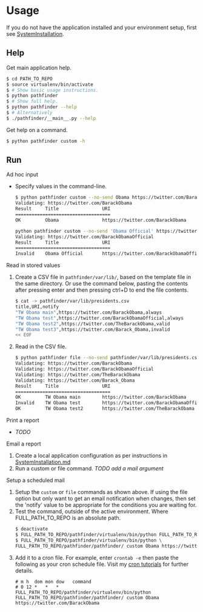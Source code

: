 # Usage

If you do not have the application installed and your environment setup, first see [SystemInstallation](SystemInstallation).

## Help

Get main application help.

```bash
$ cd PATH_TO_REPO
$ source virtualenv/bin/activate
$ # Show basic usage instructions.
$ python pathfinder
$ # Show full help.
$ python pathfinder --help
$ # Alternatively
$ ./pathfinder/__main__.py --help
```

Get help on a command.

```bash
$ python pathfinder custom -h
```


## Run

Ad hoc input

* Specify values in the command-line.

    ```bash
    $ python pathfinder custom --no-send Obama https://twitter.com/BarackObama
    Validating: https://twitter.com/BarackObama
    Result     Title                URI
    ===================================
    OK         Obama                https://twitter.com/BarackObama

    python pathfinder custom --no-send 'Obama Official' https://twitter.com/BarackObamaOfficial
    Validating: https://twitter.com/BarackObamaOfficial
    Result     Title                URI
    ===================================
    Invalid    Obama Official       https://twitter.com/BarackObamaOfficial
    ```

Read in stored values

1. Create a CSV file in `pathfinder/var/lib/`, based on the template file in the same directory. Or use the command below, pasting the contents after pressing enter and then pressing ctrl+D to end the file contents.
    ```bash
    $ cat -> pathfinder/var/lib/presidents.csv
    title,URI,notify
    "TW Obama main",https://twitter.com/BarackObama,always
    "TW Obama test",https://twitter.com/BarackObamaOfficial,always
    "TW Obama test2",https://twitter.com/TheBarackObama,valid
    "TW Obama test3",https://twitter.com/Barack_Obama,invalid
    << EOF
    ```
2. Read in the CSV file.

    ```bash
    $ python pathfinder file --no-send pathfinder/var/lib/presidents.csv
    Validating: https://twitter.com/BarackObama
    Validating: https://twitter.com/BarackObamaOfficial
    Validating: https://twitter.com/TheBarackObama
    Validating: https://twitter.com/Barack_Obama
    Result     Title                URI
    ===================================
    OK         TW Obama main        https://twitter.com/BarackObama
    Invalid    TW Obama test        https://twitter.com/BarackObamaOfficial
    OK         TW Obama test2       https://twitter.com/TheBarackObama
    ```

Print a report

* _TODO_

Email a report

1. Create a local application configuration as per instructions in [SystemInstallation.md](docs/SystemInstallation.md)
2. Run a custom or file command. _TODO add a mail argument_


Setup a scheduled mail

1. Setup the `custom` or `file` commands as shown above. If using the file option but only want to get an email notification when changes, then set the 'notify' value to be appropriate for the conditions you are waiting for.
2. Test the command, outside of the active environment. Where FULL_PATH_TO_REPO is an absolute path.
    ```bash
    $ deactivate
    $ FULL_PATH_TO_REPO/pathfinder/virtualenv/bin/python FULL_PATH_TO_REPO/pathfinder/pathfinder/ -h
    $ FULL_PATH_TO_REPO/pathfinder/virtualenv/bin/python \
    FULL_PATH_TO_REPO/pathfinder/pathfinder/ custom Obama https://twitter.com/BarackObama
    ```
3. Add it to a cron file. For example, enter `crontab -e` then paste the following as your cron schedule file. Visit my [cron tutorials](https://github.com/MichaelCurrin/learn-to-code/tree/master/bash/tutorials/cron) for further details.
    ```
    # m h  dom mon dow   command
    # 0 12 *   *   *     FULL_PATH_TO_REPO/pathfinder/virtualenv/bin/python FULL_PATH_TO_REPO/pathfinder/pathfinder/ custom Obama https://twitter.com/BarackObama
    ```
